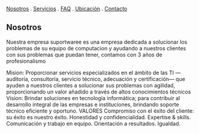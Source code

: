 [Nosotros](./Nosotros.md) . [Servicios](./Servicios.md) . [FAQ](FAQ.md) . [Ubicación](Ubicacion.md) . [Contacto](.Contacto.md)

## Nosotros 

Nuestra empresa suportwaree es una empresa dedicada a solucionar los problemas de su equipo de computacion y ayudando a nuestros clientes con sus problemas que puedan tener, contamos con 3 años de profesionalismo

Mision: Proporcionar servicios especializados en el ámbito de las TI —auditoría, consultoría, servicio técnico, adecuación y certificación— que ayuden a nuestros clientes a solucionar sus problemas con agilidad, proporcionando un valor añadido a través de altos conocimientos técnicos
Vision: Brindar soluciones en tecnología informática; para contribuir al desarrollo integral de las empresas e instituciones, brindando soporte técnico eficiente y oportuno.
VALORES
Compromiso con el éxito del cliente: su éxito es nuestro éxito.
Honestidad y confidencialidad.
Expertise & skills.
Comunicación y trabajo en equipo.
Orientación a resultados.
Igualdad.


